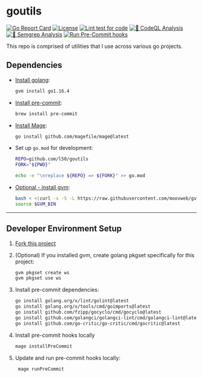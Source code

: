 # goutils

[![Go Report Card](https://goreportcard.com/badge/github.com/l50/goutils)](https://goreportcard.com/badge/github.com/l50/goutils)
[![License](http://img.shields.io/:license-mit-blue.svg)](https://github.com/l50/goutils/blob/master/LICENSE)
[![Lint test for code](https://github.com/l50/goutils/actions/workflows/lint.yaml/badge.svg)](https://github.com/l50/goutils/actions/workflows/lint.yaml)
[![🚨 CodeQL Analysis](https://github.com/l50/goutils/actions/workflows/codeql-analysis.yaml/badge.svg)](https://github.com/l50/goutils/actions/workflows/codeql-analysis.yaml)
[![🚨 Semgrep Analysis](https://github.com/l50/goutils/actions/workflows/semgrep.yaml/badge.svg)](https://github.com/l50/goutils/actions/workflows/semgrep.yaml)
[![Run Pre-Commit hooks](https://github.com/l50/goutils/actions/workflows/pre-commit.yaml/badge.svg)](https://github.com/l50/goutils/actions/workflows/pre-commit.yaml)

This repo is comprised of utilities that I use across various go projects.

## Dependencies

- [Install golang](https://go.dev/):

  ```bash
  gvm install go1.16.4
  ```

- [Install pre-commit](https://pre-commit.com/):

  ```bash
  brew install pre-commit
  ```

- [Install Mage](https://magefile.org/):

  ```bash
  go install github.com/magefile/mage@latest
  ```

- Set up `go.mod` for development:

  ```bash
  REPO=github.com/l50/goutils
  FORK="${PWD}"

  echo -e "\nreplace ${REPO} => ${FORK}" >> go.mod
  ```

- [Optional - install gvm](https://github.com/moovweb/gvm):

  ```bash
  bash < <(curl -s -S -L https://raw.githubusercontent.com/moovweb/gvm/master/binscripts/gvm-installer)
  source $GVM_BIN
  ```

---

## Developer Environment Setup

1. [Fork this project](https://docs.github.com/en/get-started/quickstart/fork-a-repo)

2. (Optional) If you installed gvm, create golang pkgset specifically for this project:

   ```bash
   gvm pkgset create ws
   gvm pkgset use ws
   ```

3. Install pre-commit dependencies:

   ```bash
   go install golang.org/x/lint/golint@latest
   go install golang.org/x/tools/cmd/goimports@latest
   go install github.com/fzipp/gocyclo/cmd/gocyclo@latest
   go install github.com/golangci/golangci-lint/cmd/golangci-lint@latest
   go install github.com/go-critic/go-critic/cmd/gocritic@latest
   ```

4. Install pre-commit hooks locally

   ```bash
   mage installPreCommit
   ```

5. Update and run pre-commit hooks locally:

   ```bash
    mage runPreCommit
   ```

